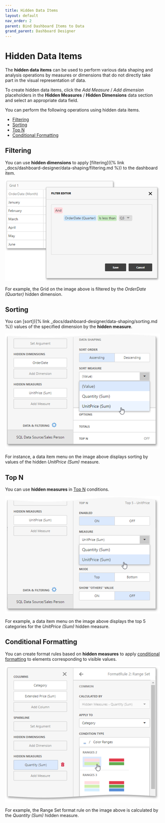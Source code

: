 ```yaml
---
title: Hidden Data Items
layout: default
nav_order: 2
parent: Bind Dashboard Items to Data
grand_parent: Dashboard Designer
---
```

# Hidden Data Items
The **hidden data items** can be used to perform various data shaping and analysis operations by measures or dimensions that do not directly take part in the visual representation of data.

To create hidden data items, click the _Add Measure_ / _Add dimension_ placeholders in the **Hidden Measures** / **Hidden Dimensions** data section and select an appropriate data field.

You can perform the following operations using hidden data items.
* [Filtering](#filtering)
* [Sorting](#sorting)
* [Top N](#topn)
* [Conditional Formatting](#cf)

## <a name="filtering"/>Filtering
You can use **hidden dimensions** to apply [filtering]({% link _docs/dashboard-designer/data-shaping/filtering.md %}) to the dashboard item.

![wdd-hidden-data-item-filtering](/assets/images/dashboards/img124648.png)

For example, the Grid on the image above is filtered by the _OrderDate (Quarter)_ hidden dimension.

## <a name="sorting"/>Sorting
You can [sort]({% link _docs/dashboard-designer/data-shaping/sorting.md %}) values of the specified dimension by the **hidden measure**.

![wdd-hidden-data-item-sorting](/assets/images/dashboards/img124647.png)

For instance, a data item menu on the image above displays sorting by values of the hidden _UnitPrice (Sum)_ measure.

## <a name="topn"/>Top N
You can use **hidden measures** in [Top N](../data-shaping/top-n.md) conditions.

![wdd-hidden-data-item-top-n](/assets/images/dashboards/img124649.png)

For example, a data item menu on the image above displays the top 5 categories for the _UnitPrice (Sum)_ hidden measure.

## <a name="cf"/>Conditional Formatting
You can create format rules based on **hidden measures** to apply [conditional formatting](../appearance-customization/conditional-formatting.md) to elements corresponding to visible values.

![wdd-hidden-measure-conditional-formating](/assets/images/dashboards/img125668.png)

For example, the Range Set format rule on the image above is calculated by the _Quantity (Sum)_ hidden measure.